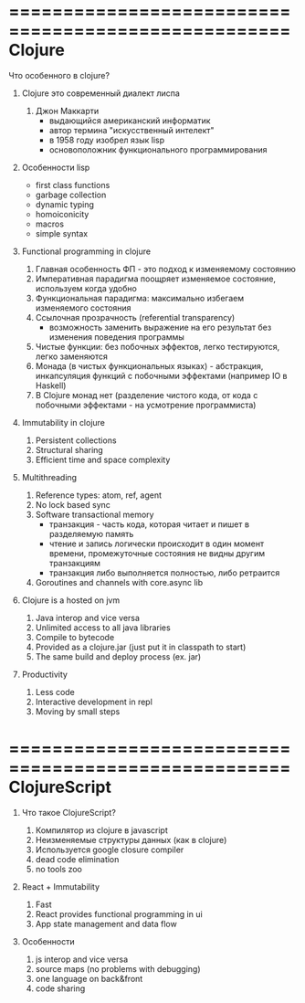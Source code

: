 ====================================================
Clojure
====================================================

Что особенного в clojure?

1. Clojure это современный диалект лиспа
   1. Джон Маккарти
      - выдающийся американский информатик
      - автор термина "искусственный интелект"
      - в 1958 году изобрел язык lisp
      - основоположник функционального программирования

2. Особенности lisp
      - first class functions
      - garbage collection
      - dynamic typing
      - homoiconicity
      - macros
      - simple syntax

2. Functional programming in clojure
   1. Главная особенность ФП - это подход к изменяемому состоянию
   2. Императивная парадигма поощряет изменяемое состояние, используем когда удобно
   3. Функциональная парадигма: максимально избегаем изменяемого состояния
   4. Ссылочная прозрачность (referential transparency)
      - возможность заменить выражение на его результат без изменения поведения программы
   5. Чистые функции: без побочных эффектов, легко тестируются, легко заменяются
   6. Монада (в чистых функциональных языках) - абстракция, инкапсуляция функций с побочными эффектами (например IO в Haskell)
   7. В Clojure монад нет (разделение чистого кода, от кода с побочными эффектами - на усмотрение программиста)

3. Immutability in clojure
   1. Persistent collections
   2. Structural sharing
   3. Efficient time and space complexity

4. Multithreading
   1. Reference types: atom, ref, agent
   1. No lock based sync
   2. Software transactional memory
      - транзакция - часть кода, которая читает и пишет в разделяемую память
      - чтение и запись логически происходит в один момент времени, промежуточные состояния не видны другим транзакциям
      - транзакция либо выполняется полностью, либо ретраится
   3. Goroutines and channels with core.async lib

5. Clojure is a hosted on jvm
   1. Java interop and vice versa
   2. Unlimited access to all java libraries
   3. Compile to bytecode
   4. Provided as a clojure.jar (just put it in classpath to start)
   5. The same build and deploy process (ex. jar)

6. Productivity
   1. Less code
   2. Interactive development in repl
   3. Moving by small steps


====================================================
ClojureScript
====================================================

1. Что такое ClojureScript?
   1. Компилятор из clojure в javascript
   2. Неизменяемые структуры данных (как в clojure)
   3. Используется google closure compiler
   4. dead code elimination
   5. no tools zoo

2. React + Immutability
   1. Fast
   2. React provides functional programming in ui
   3. App state management and data flow

3. Особенности
   1. js interop and vice versa
   2. source maps (no problems with debugging)
   3. one language on back&front
   4. code sharing